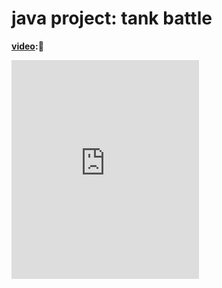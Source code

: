# java project: tank battle

**[video](https://www.bilibili.com/video/BV1jY4y177Vd?share_source=copy_web):**👀

<iframe src="https://player.bilibili.com/player.html?aid=643349419&bvid=BV1jY4y177Vd&cid=770291095&page=1"scrolling="no" border="0" frameborder="no" framespacing="0" allowfullscreen="true" height=350> </iframe>

